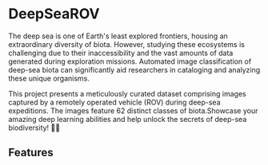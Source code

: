 # DeepSeaROV
The deep sea is one of Earth's least explored frontiers, housing an extraordinary diversity of biota. However, studying these ecosystems is challenging due to their inaccessibility and the vast amounts of data generated during exploration missions. Automated image classification of deep-sea biota can significantly aid researchers in cataloging and analyzing these unique organisms.

This project presents a meticulously curated dataset comprising images captured by a remotely operated vehicle (ROV) during deep-sea expeditions. The images feature 62 distinct classes of biota.Showcase your amazing deep learning abilities and help unlock the secrets of deep-sea biodiversity! 🌊✨

## Features
